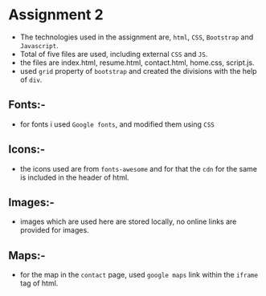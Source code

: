# Assignment 2
- The technologies used in the assignment are, `html`, `CSS`, `Bootstrap` and `Javascript`.
- Total of five files are used, including external `CSS` and `JS`.
- the files are index.html, resume.html, contact.html, home.css, script.js.
- used `grid` property of `bootstrap` and created the divisions with the help of `div`.
## Fonts:-
- for fonts i used `Google fonts`, and modified them using `CSS`
## Icons:-
- the icons used are from `fonts-awesome` and for that the `cdn` for the same is included in the header of html.
## Images:-
- images which are used here are stored locally, no online links are provided for images.
## Maps:-
- for the map in the `contact` page, used `google maps` link within the `iframe` tag of html.


